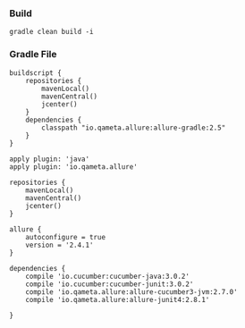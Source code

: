 ### Build
    gradle clean build -i

### Gradle File

    buildscript {
        repositories {
            mavenLocal()
            mavenCentral()
            jcenter()
        }
        dependencies {
            classpath "io.qameta.allure:allure-gradle:2.5"
        }
    }

    apply plugin: 'java'
    apply plugin: 'io.qameta.allure'

    repositories {
        mavenLocal()
        mavenCentral()
        jcenter()
    }

    allure {
        autoconfigure = true
        version = '2.4.1'
    }

    dependencies {
        compile 'io.cucumber:cucumber-java:3.0.2'
        compile 'io.cucumber:cucumber-junit:3.0.2'
        compile 'io.qameta.allure:allure-cucumber3-jvm:2.7.0'
        compile 'io.qameta.allure:allure-junit4:2.8.1'

    }


